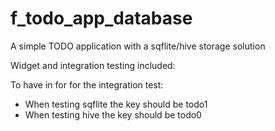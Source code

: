 # f_todo_app_database

A simple TODO application with a sqflite/hive storage solution   

Widget and integration testing included:   

To have in for for the integration test:   
- When testing sqflite the key should be todo1
- When testing hive the key should be todo0
